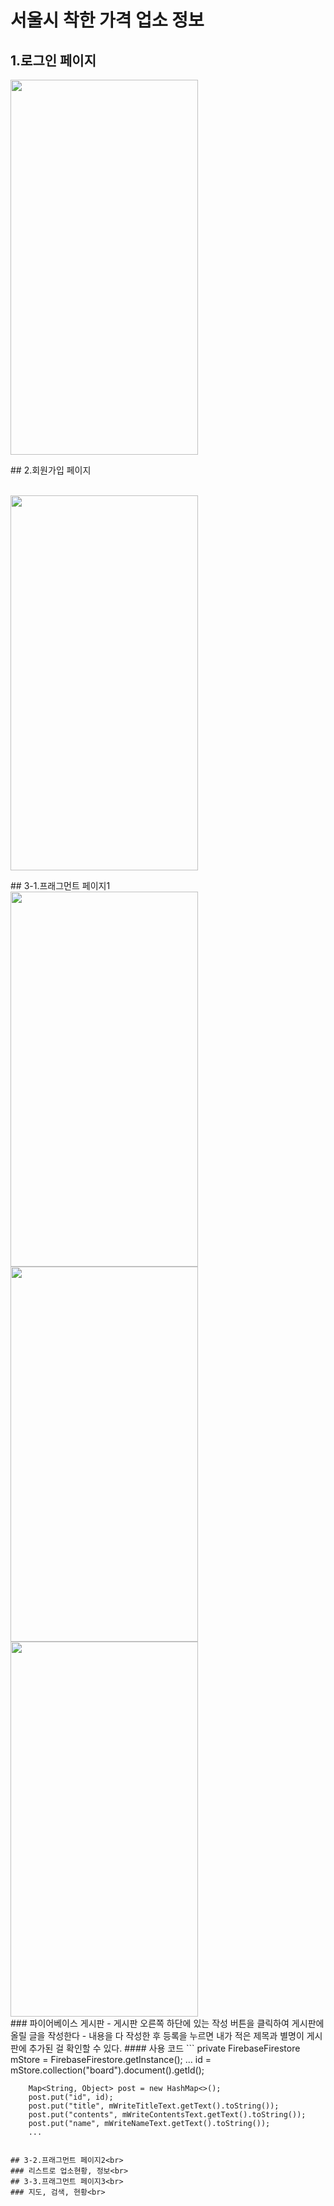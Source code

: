 # 서울시 착한 가격 업소 정보<br>
## 1.로그인 페이지
<p><img src="https://user-images.githubusercontent.com/48502969/59730242-9aaade00-927c-11e9-9339-50ddab03949f.png" width="300" height="600" ></p>
## 2.회원가입 페이지<br><br>
<p><img src="https://user-images.githubusercontent.com/48502969/59731171-15292d00-9280-11e9-90a8-da1a20789c22.png" width="300" height="600"></p>
## 3-1.프래그먼트 페이지1<br>
<div display: inline-block;>
 <img src="https://user-images.githubusercontent.com/48502969/59731970-53741b80-9283-11e9-8219-cfb3831814fd.png" width="300" height="600">
 <img src="https://user-images.githubusercontent.com/48502969/59731969-4fe09480-9283-11e9-9de2-80d7763d6c46.png" width="300" height="600">
 <img src="https://user-images.githubusercontent.com/48502969/59731964-4ce5a400-9283-11e9-959d-d2eb097a3768.png" width="300" height="600">
 </div>
### 파이어베이스 게시판
 - 게시판 오른쪽 하단에 있는 작성 버튼을 클릭하여 게시판에 올릴 글을 작성한다
 - 내용을 다 작성한 후 등록을 누르면 내가 적은 제목과 별명이 게시판에 추가된 걸 확인할 수 있다.
#### 사용 코드 
```
private FirebaseFirestore mStore = FirebaseFirestore.getInstance();
 ...
id = mStore.collection("board").document().getId();

        Map<String, Object> post = new HashMap<>();
        post.put("id", id);
        post.put("title", mWriteTitleText.getText().toString());
        post.put("contents", mWriteContentsText.getText().toString());
        post.put("name", mWriteNameText.getText().toString());
        ...
```
 
## 3-2.프래그먼트 페이지2<br>
### 리스트로 업소현황, 정보<br>
## 3-3.프래그먼트 페이지3<br>
### 지도, 검색, 현황<br>
